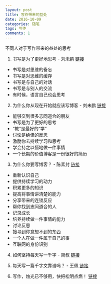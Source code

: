```yaml
---
layout: post
title: 写作带来的益处
date: 2016-10-09 
categories: 随笔
tags: 写作
comments: 1
---
```


不同人对于写作带来的益处的思考

1. 书写是为了更好地思考 - 刘未鹏 [链接](http://mindhacks.cn/2009/02/09/writing-is-better-thinking/)

- 书写是对思维的备忘
- 书写是对思维的缓存
- 书写是与自己的对话
- 书写是与别人的交流
- 有时候，语言自己也会思考

2. 为什么你从现在开始就应该写博客 - 刘未鹏 [链接](http://mindhacks.cn/2009/02/15/why-you-should-start-blogging-now)

- 能够交到很多志同道合的朋友
- 书写是为了更好的思考
- “教”是最好的“学”
- 讨论是绝佳的反思
- 激励你去持续学习和思考
- 学会持之以恒地做一件事情
- 一个长期的价值博客是一份很好的简历

3. 为什么你要写博客？ - 陈素封 [链接](https://zhuanlan.zhihu.com/p/19743861)

- 重新认识自己
- 提供持续学习的动力
- 积累更多的知识
- 提高将事情讲清楚的能力
- 分享带来的连锁反应
- 帮你找到志同道合的人
- 记录成长
- 培养持续做一件事情的能力
- 讨论反思
- 搜寻到你意想不到的东西
- 一个人在做一件属于自己的事
- 互联网的身份识别

4. 如何坚持每天写一千字 - 简叔 [链接](http://www.jianshu.com/p/53eea6022d58)

5. 每天写一篇千字文靠谱吗？ - 王佩 [链接](http://www.jianshu.com/p/2ab3616a2ca5)

6. 写作，烛光已不够用，快把松明点燃！ [链接](http://wangpei.me/2014-11-23/new-blog-new-journey.html)
